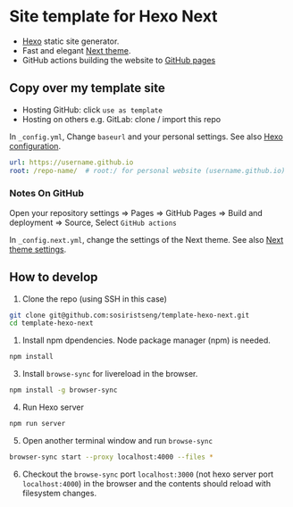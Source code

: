 # Site template for Hexo Next

- [Hexo](https://hexo.io/zh-tw/) static site generator.
- Fast and elegant [Next theme](https://theme-next.js.org/).
- GitHub actions building the website to [GitHub pages](https://pages.github.com/)

## Copy over my template site

- Hosting GitHub: click `use as template`
- Hosting on others e.g. GitLab: clone / import this repo

In `_config.yml`, Change `baseurl` and your personal settings. See also [Hexo configuration](https://hexo.io/docs/configuration.html).
```yml _config.yml
url: https://username.github.io
root: /repo-name/  # root:/ for personal website (username.github.io)
```

### Notes On GitHub

Open your repository settings => Pages => GitHub Pages
=> Build and deployment => Source, Select `GitHub actions`


In `_config.next.yml`, change the settings of the Next theme. See also [Next theme settings](https://theme-next.js.org/docs/theme-settings/).

## How to develop

1. Clone the repo (using SSH in this case)

```bash
git clone git@github.com:sosiristseng/template-hexo-next.git
cd template-hexo-next
```

1. Install npm dpendencies. Node package manager (npm) is needed.

```bash
npm install
```

3. Install `browse-sync` for livereload in the browser.

```bash
npm install -g browser-sync
```

4. Run Hexo server

```bash
npm run server
```

5. Open another terminal window and run `browse-sync`

```bash
browser-sync start --proxy localhost:4000 --files *
```

6. Checkout the `browse-sync` port `localhost:3000` (not hexo server port `localhost:4000`) in the browser and the contents should reload with filesystem changes.

